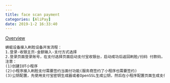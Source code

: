 ```yaml
---
---
title: face scan payment
categories: [AliPay]
date: 2019-1-2 16:33:40
---
```

[Overview](https://mp.csdn.net/)
<!-- # [AliPay](https://vjudge.net/problem/OpenJ_Bailian-1000)
code -->
```txt
蜻蜓设备接入刷脸设备开发流程：
1.登录-收银主页-金额输入-支付方式选择
2.登录页面登录账号，在支付选择页面启动支付宝收银台，启动成功后返回刷脸/扫码 付款码，刷脸返回的付款码仅用于当面付接口alipay.trade.pay发起支付
注意：
(1)创建IOT小程序
(2)小程序接入刷脸支付需要签约当面付功能(服务商签约了小程序也需要签约)
(3)公钥配置，先使用支付宝密钥生成器或者OpenSSL生成公钥，然后在小程序配置页面生成支付宝私钥,将生成的私钥发送给后端，存入PublicKey中
```
